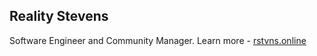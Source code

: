 ## Reality Stevens

Software Engineer and Community Manager.
Learn more - [rstvns.online](https://rstvns.online/)
